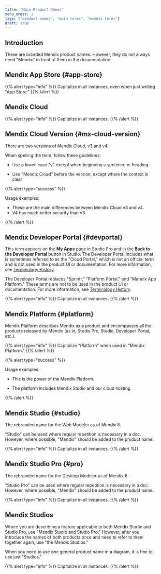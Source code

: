 ```yaml
---
title: "Main Product Names"
menu_order: 1
tags: ["product names", "main terms", "mendix terms"]
draft: true
---
```


## Introduction

These are branded Mendix product names. However, they do not always need "Mendix" in front of them in the documentation.

## Mendix App Store {#app-store}

{{% alert type="info" %}}
Capitalize in all instances, even when just writing "App Store."
{{% /alert %}}

## Mendix Cloud

{{% alert type="info" %}}
Capitalize in all instances.
{{% /alert %}}

## Mendix Cloud Version {#mx-cloud-version}

There are two versions of Mendix Cloud, v3 and v4.

When spelling the term, follow these guidelines:

* Use a lower-case "v" except when beginning a sentence or heading

* Use "Mendix Cloud" before the version, except where the context is clear

{{% alert type="success" %}}

Usage examples:

* These are the main differences between Mendix Cloud v3 and v4.
* V4 has much better security than v3. 

{{% /alert %}}

## Mendix Developer Portal {#devportal}

This term appears on the **My Apps** page in Studio Pro and in the **Back to the Developer Portal** button in Studio. The Developer Portal includes what is sometimes referred to as the "Cloud Portal," which is not an official term and is not used in the product UI or documentation. For more information, see [Terminology History](terminology-history).

The Developer Portal replaces "Sprintr," "Platform Portal," and "Mendix App Platform." These terms are not to be used in the product UI or documentation. For more information, see [Terminology History](terminology-history).

{{% alert type="info" %}}
Capitalize in all instances.
{{% /alert %}}

## Mendix Platform {#platform}

Mendix Platform describes Mendix as a product and encompasses all the products released by Mendix (as in, Studio Pro, Studio, Developer Portal, etc.).

{{% alert type="info" %}}
Capitalize "Platform" when used in "Mendix Platform."
{{% /alert %}}

{{% alert type="success" %}}

Usage examples:

* This is the power of the Mendix Platform.

* The platform includes Mendix Studio and our cloud hosting.

{{% /alert %}}

## Mendix Studio {#studio}

The rebranded name for the Web Modeler as of Mendix 8.

"Studio" can be used where regular repetition is necessary in a doc. However, where possible, "Mendix" should be added to the product name.

{{% alert type="info" %}}
Capitalize in all instances.
{{% /alert %}}

## Mendix Studio Pro {#pro}

The rebranded name for the Desktop Modeler as of Mendix 8.

"Studio Pro" can be used where regular repetition is necessary in a doc. However, where possible, "Mendix" should be added to the product name.

{{% alert type="info" %}}
Capitalize in all instances.
{{% /alert %}}

## Mendix Studios

Where you are describing a feature applicable to both Mendix Studio and Studio Pro, use "Mendix Studio and Studio Pro." However, after you introduce the names of both products once and need to refer to them together again, use "the Mendix Studios."

When you need to use one general product name in a diagram, it is fine to use just "Studios."

{{% alert type="info" %}}
Capitalize in all instances.
{{% /alert %}}
